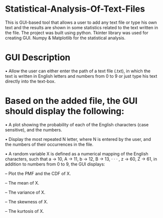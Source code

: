 # Statistical-Analysis-Of-Text-Files
This is GUI-based tool that allows a user to add any text file or type his own text and the results are shown in some statistics related to the text written in the file.
The project was built using python.
Tkinter library was used for creating GUI.
Numpy & Matplotlib for the statistical analysis.

GUI Description
=================
• Allow the user can either enter the path of a text file (.txt), in which the text is written in English letters and numbers from 0 to 9 or just type his text directly into the text-box.

Based on the added file, the GUI should display the following:
=================================================================
• A plot showing the probability of each of the English characters (case sensitive), and the
numbers.

• Display the most repeated N letter, where N is entered by the user, and the numbers of their
occurrences in the file.

• A random variable X is defined as a numerical mapping of the English characters, such that
a → 10, A → 11, b → 12, B → 13, · · · , z → 60, Z → 61, in addition to numbers from 0 to 9,
the GUI displays:

– Plot the PMF and the CDF of X.

– The mean of X.

– The variance of X.

– The skewness of X.

– The kurtosis of X.
